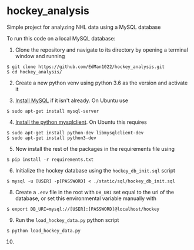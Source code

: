 # hockey_analysis
Simple project for analyzing NHL data using a MySQL database

To run this code on a local MySQL database:

1. Clone the repository and navigate to its directory by opening a terminal window and running
```
$ git clone https://github.com/EdMan1022/hockey_analysis.git
$ cd hockey_analysis/
```

2. Create a new python venv using python 3.6 as the version and activate it

3. [Install MySQL](https://dev.mysql.com/doc/refman/5.7/en/installing.html) if it isn't already. On Ubuntu use
```
$ sudo apt-get install mysql-server
```

4. [Install the python mysqlclient](https://github.com/PyMySQL/mysqlclient-python/blob/master/README.md). On Ubuntu this requires
```
$ sudo apt-get install python-dev libmysqlclient-dev
$ sudo apt-get install python3-dev
```
5. Now install the rest of the packages in the requirements file using
```
$ pip install -r requirements.txt
```

6. Initialize the hockey database using the `hockey_db_init.sql` script

```
$ mysql -u [USER] -p[PASSWORD] < ./static/sql/hockey_db_init.sql
```
8. Create a `.env` file in the root with `DB_URI` set equal to the uri of the database, or set this environmental variable manually with
```
$ export DB_URI=mysql://[USER]:[PASSWORD]@localhost/hockey
```
9. Run the `load_hockey_data.py` python script

```
$ python load_hockey_data.py
```

10.